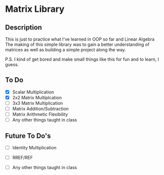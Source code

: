 # Matrix Library

## Description

This is just to practice what I've learned in OOP so far and Linear Algebra
The making of this simple library was to gain a better understanding of matrices as well as building a simple project along the way.

P.S. I kind of get bored and make small things like this for fun and to learn, I guess.

## To Do
- [x] Scalar Multiplication
- [x] 2x2 Matrix Multiplcation
- [ ] 3x3 Matrix Multiplication
- [ ] Matrix Addition/Subtraction
- [ ] Matrix Arithmetic Flexibility
- [ ] Any other things taught in class

## Future To Do's
- [ ] Identity Multiplication
- [ ] RREF/REF
- [ ] Any other things taught in class

